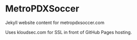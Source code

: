 # MetroPDXSoccer

Jekyll website content for metropdxsoccer.com

Uses kloudsec.com for SSL in front of GitHub Pages hosting.
